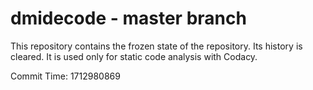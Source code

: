 # dmidecode - master branch

This repository contains the frozen state of the repository.
Its history is cleared. It is used only for static code
analysis with Codacy.

Commit Time: 1712980869